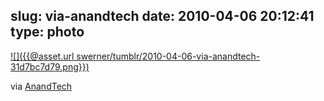 slug: via-anandtech
date: 2010-04-06 20:12:41
type: photo
---

[![]({{@asset.url swerner/tumblr/2010-04-06-via-anandtech-31d7bc7d79.png}})](http://images.anandtech.com/graphs/appleipad_040310191226/22334.png)

via [AnandTech](http://www.anandtech.com/show/3633/apples-a4-soc-faster-than-snapdragon)
